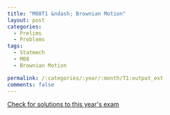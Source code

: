 ```yaml
---
title: "M08T1 &ndash; Brownian Motion"
layout: post
categories:
  - Prelims
  - Problems
tags:
  - Statmech
  - M08
  - Brownian Motion

permalink: /:categories/:year/:month/T1:output_ext
comments: false
---
```

<object data="2008M1T.pdf" type="application/pdf" width="100%" height="500"></object>
<div class="message"><a href='https://princetonprelim.com/prelim/21/'>Check for solutions to this year's exam</a></div>